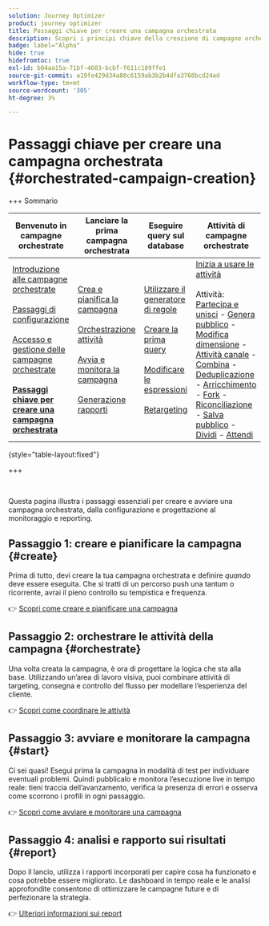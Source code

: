 ```yaml
---
solution: Journey Optimizer
product: journey optimizer
title: Passaggi chiave per creare una campagna orchestrata
description: Scopri i principi chiave della creazione di campagne orchestrate con Adobe Journey Optimizer
badge: label="Alpha"
hide: true
hidefromtoc: true
exl-id: b04aa15a-71bf-4683-bcbf-f611c189ffe1
source-git-commit: a19fe429d34a88c6159ab3b2b4dfa3768bcd24ad
workflow-type: tm+mt
source-wordcount: '305'
ht-degree: 3%

---
```



# Passaggi chiave per creare una campagna orchestrata {#orchestrated-campaign-creation}

+++ Sommario

| Benvenuto in campagne orchestrate | Lanciare la prima campagna orchestrata | Eseguire query sul database | Attività di campagne orchestrate |
|---|---|---|---|
| [Introduzione alle campagne orchestrate](gs-orchestrated-campaigns.md)<br/><br/>[Passaggi di configurazione](configuration-steps.md)<br/><br/>[Accesso e gestione delle campagne orchestrate](access-manage-orchestrated-campaigns.md)<br/><br/><b>[Passaggi chiave per creare una campagna orchestrata](gs-campaign-creation.md)</b> | [Crea e pianifica la campagna](create-orchestrated-campaign.md)<br/><br/>[Orchestrazione attività](orchestrate-activities.md)<br/><br/>[Avvia e monitora la campagna](start-monitor-campaigns.md)<br/><br/>[Generazione rapporti](reporting-campaigns.md) | [Utilizzare il generatore di regole](orchestrated-rule-builder.md)<br/><br/>[Creare la prima query](build-query.md)<br/><br/>[Modificare le espressioni](edit-expressions.md)<br/><br/>[Retargeting](retarget.md) | [Inizia a usare le attività](activities/about-activities.md)<br/><br/>Attività:<br/>[Partecipa e unisci](activities/and-join.md) - [Genera pubblico](activities/build-audience.md) - [Modifica dimensione](activities/change-dimension.md) - [Attività canale](activities/channels.md) - [Combina](activities/combine.md) - [Deduplicazione](activities/deduplication.md) - [Arricchimento](activities/enrichment.md) - [Fork](activities/fork.md) - [Riconciliazione](activities/reconciliation.md) - [Salva pubblico](activities/save-audience.md) - [Dividi](activities/split.md) - [Attendi](activities/wait.md) |

{style="table-layout:fixed"}

+++

<br/>

Questa pagina illustra i passaggi essenziali per creare e avviare una campagna orchestrata, dalla configurazione e progettazione al monitoraggio e reporting.

<!--
<table style="table-layout:fixed"><tr style="border: 0; text-align: center;" >
<td><a href="#create"><img alt="Create & schedule your campaign" src="../../channels/assets/do-not-localize/email.png"></a><br/><a href="#create"><strong>Create & schedule your campaign</strong></a></td>
<td><a href="#orchestrate"><img alt="Orchestrate campaign activities" src="../../channels/assets/do-not-localize/sms.png"></a><br/><a href="#orchestrate"><strong>Orchestrate campaign activities</strong></a></td>
<td><a href="#start"><img alt="Start & monitor your campaign" src="../../channels/assets/do-not-localize/push.png"></a><a href="#start"><strong>Start & monitor your campaign</strong></a></td>
<td><a href="#report"><img alt="Analyze & report on results" src="../../channels/assets/do-not-localize/push.png"></a><a href="#report"><strong>Analyze & report on results</strong></a></td>
</tr></table>-->



## Passaggio 1: creare e pianificare la campagna {#create}

Prima di tutto, devi creare la tua campagna orchestrata e definire *quando* deve essere eseguita. Che si tratti di un percorso push una tantum o ricorrente, avrai il pieno controllo su tempistica e frequenza.

👉 [Scopri come creare e pianificare una campagna](../orchestrated/create-orchestrated-campaign.md)

## Passaggio 2: orchestrare le attività della campagna {#orchestrate}

Una volta creata la campagna, è ora di progettare la logica che sta alla base. Utilizzando un’area di lavoro visiva, puoi combinare attività di targeting, consegna e controllo del flusso per modellare l’esperienza del cliente.

👉 [Scopri come coordinare le attività](../orchestrated/orchestrate-activities.md)

## Passaggio 3: avviare e monitorare la campagna {#start}

Ci sei quasi! Esegui prima la campagna in modalità di test per individuare eventuali problemi. Quindi pubblicalo e monitora l’esecuzione live in tempo reale: tieni traccia dell’avanzamento, verifica la presenza di errori e osserva come scorrono i profili in ogni passaggio.

👉 [Scopri come avviare e monitorare una campagna](../orchestrated/start-monitor-campaigns.md)

## Passaggio 4: analisi e rapporto sui risultati {#report}

Dopo il lancio, utilizza i rapporti incorporati per capire cosa ha funzionato e cosa potrebbe essere migliorato. Le dashboard in tempo reale e le analisi approfondite consentono di ottimizzare le campagne future e di perfezionare la strategia.

👉 [Ulteriori informazioni sui report](../orchestrated/reporting-campaigns.md)
